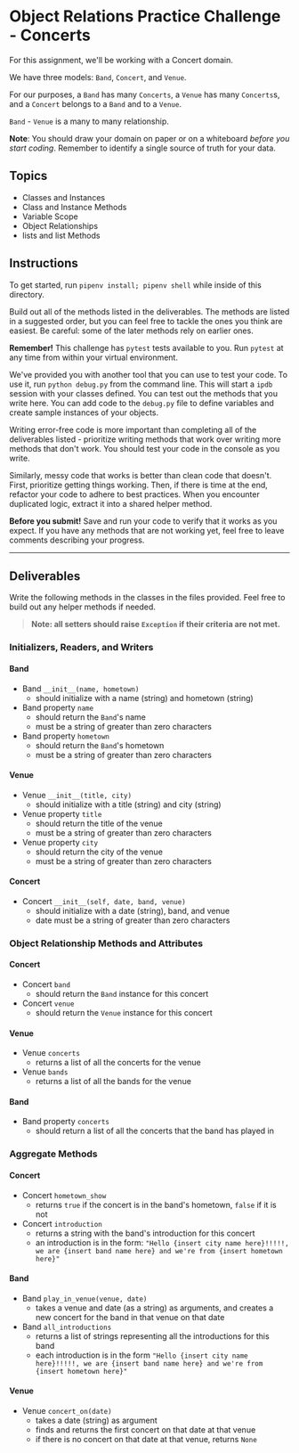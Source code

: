 # Object Relations Practice Challenge - Concerts

For this assignment, we'll be working with a Concert domain.

We have three models: `Band`, `Concert`, and `Venue`.

For our purposes, a `Band` has many `Concerts`, a `Venue` has many `Concerts`s, and a `Concert` belongs to a `Band` and to a `Venue`.

`Band` - `Venue` is a many to many relationship.

**Note**: You should draw your domain on paper or on a whiteboard _before you start coding_. Remember to identify a single source of truth for your data.

## Topics

- Classes and Instances
- Class and Instance Methods
- Variable Scope
- Object Relationships
- lists and list Methods

## Instructions

To get started, run `pipenv install; pipenv shell` while inside of this
directory.

Build out all of the methods listed in the deliverables. The methods are listed
in a suggested order, but you can feel free to tackle the ones you think are
easiest. Be careful: some of the later methods rely on earlier ones.

**Remember!** This challenge has `pytest` tests available to you. Run
`pytest` at any time from within your virtual environment.

We've provided you with another tool that you can use to test your code. To use
it, run `python debug.py` from the command line. This will start a `ipdb`
session with your classes defined. You can test out the methods that you write
here. You can add code to the `debug.py` file to define variables and create
sample instances of your objects.

Writing error-free code is more important than completing all of the
deliverables listed - prioritize writing methods that work over writing more
methods that don't work. You should test your code in the console as you write.

Similarly, messy code that works is better than clean code that doesn't. First,
prioritize getting things working. Then, if there is time at the end, refactor
your code to adhere to best practices. When you encounter duplicated logic,
extract it into a shared helper method.

**Before you submit!** Save and run your code to verify that it works as you
expect. If you have any methods that are not working yet, feel free to leave
comments describing your progress.

***

## Deliverables

Write the following methods in the classes in the files provided. Feel free to
build out any helper methods if needed.

> **Note: all setters should raise `Exception` if their criteria are not met.**

### Initializers, Readers, and Writers

#### Band

- Band `__init__(name, hometown)`
  - should initialize with a name (string) and hometown (string)
- Band property `name`
  - should return the `Band`'s name
  - must be a string of greater than zero characters
- Band property `hometown`
  - should return the `Band`'s hometown
  - must be a string of greater than zero characters

#### Venue

- Venue `__init__(title, city)`
  - should initialize with a title (string) and city (string)
- Venue property `title`
  - should return the title of the venue
  - must be a string of greater than zero characters
- Venue property `city`
  - should return the city of the venue
  - must be a string of greater than zero characters

#### Concert

- Concert `__init__(self, date, band, venue)`
  - should initialize with a date (string), band, and venue
  - date must be a string of greater than zero characters

### Object Relationship Methods and Attributes

#### Concert

- Concert `band`
  - should return the `Band` instance for this concert
- Concert `venue`
  - should return the `Venue` instance for this concert

#### Venue

- Venue `concerts`
  - returns a list of all the concerts for the venue
- Venue `bands`
  - returns a list of all the bands for the venue

#### Band

- Band property `concerts`
  - should return a list of all the concerts that the band has played in

### Aggregate Methods

#### Concert

- Concert `hometown_show`
  - returns `true` if the concert is in the band's hometown, `false` if it is not
- Concert `introduction`
  - returns a string with the band's introduction for this concert
  - an introduction is in the form: `"Hello {insert city name here}!!!!!, we are {insert band name here} and we're from {insert hometown here}"`

#### Band

- Band `play_in_venue(venue, date)`
  - takes a venue and date (as a string) as arguments, and creates a new concert for the band in that venue on that date
- Band `all_introductions`
  - returns a list of strings representing all the introductions for this band
  - each introduction is in the form `"Hello {insert city name here}!!!!!, we are {insert band name here} and we're from {insert hometown here}"`

#### Venue

- Venue `concert_on(date)`
  - takes a date (string) as argument
  - finds and returns the first concert on that date at that venue
  - if there is no concert on that date at that venue, returns `None`
